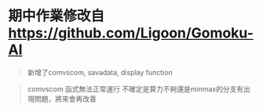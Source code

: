# 期中作業修改自 https://github.com/Ligoon/Gomoku-AI
>新增了comvscom, savadata, display function

>comvscom 函式無法正常運行 不確定是算力不夠還是minmax的分支有出現問題，將來會再改善

